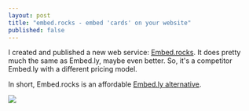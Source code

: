 ```yaml
---
layout: post
title: "embed.rocks - embed 'cards' on your website"
published: false
---
```


I created and published a new web service: [Embed.rocks](https://embed.rocks). It does pretty much the same as Embed.ly, maybe even better. So, it's a competitor Embed.ly with a different pricing model. 

In short, Embed.rocks is an affordable [Embed.ly alternative](https://embed.rocks). 

![](https://cloud.githubusercontent.com/assets/433707/25617248/01611062-2f4a-11e7-8aaf-6626c02c6ac3.png)
